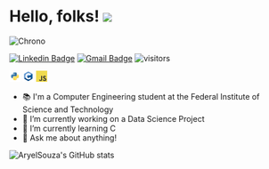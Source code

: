 # Hello, folks! <img src="https://raw.githubusercontent.com/MartinHeinz/MartinHeinz/master/wave.gif" width="30px">

![Chrono](https://user-images.githubusercontent.com/100427890/169617336-9c3c972b-19ca-4ee1-8e5d-4067525e7585.gif)


[![Linkedin Badge](https://img.shields.io/badge/-aryelsouza-blue?style=flat-square&logo=Linkedin&logoColor=white&link=https://www.linkedin.com/in/aryel-souza/)](https://www.linkedin.com/in/aryel-souza/)
[![Gmail Badge](https://img.shields.io/badge/-aryel.aryano@gmail.com-c14438?style=flat-square&logo=Gmail&logoColor=white&link=mailto:aryel.aryano@gmail.com)](mailto:aryel.aryano@gmail.com)
![visitors](https://visitor-badge.glitch.me/badge?page_id=AryelSouza.AryelSouza)


<code><img height="20" src="https://raw.githubusercontent.com/github/explore/80688e429a7d4ef2fca1e82350fe8e3517d3494d/topics/python/python.png"></code>
<code><img height="20" src="https://raw.githubusercontent.com/github/explore/80688e429a7d4ef2fca1e82350fe8e3517d3494d/topics/c/c.png"></code>
<code><img height="20" src="https://raw.githubusercontent.com/github/explore/80688e429a7d4ef2fca1e82350fe8e3517d3494d/topics/javascript/javascript.png"></code>

- 📚 I'm a Computer Engineering student at the Federal Institute of Science and Technology
- 🔭 I’m currently working on a Data Science Project
- 🌱 I’m currently learning C
- 💬 Ask me about anything!

![AryelSouza's GitHub stats](https://github-readme-stats.vercel.app/api?username=AryelSouza&theme=merko&show_icons=true)



